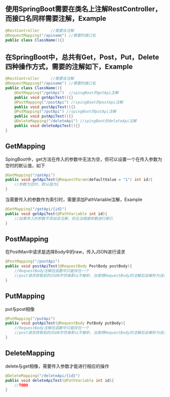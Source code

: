 ## 使用SpringBoot需要在类名上注解RestController，而接口名同样需要注解，Example

```java
@RestController		//需要该注解
@RequestMapping("/apiname")	//需要的接口名
public class ClassName(){}
```

## 在SpringBoot中，总共有Get，Post，Put，Delete四种操作方式，需要的注解如下，Example

```java
@RestController		//需要该注解
@RequestMapping("/apiname")	//需要的接口名
public class ClassName(){
    @GetMapping("/getApi")	//spingBoot的getApi注解
    public void getApiTest(){}
    @PostMapping("/postApi") //spingBoot的postApi注解
    public void postApiTest(){}
    @PutMapping("/putApi") //spingBoot的putApi注解
    public void putApiTest(){}
    @DeleteMapping("/deleteApi") //spingBoot的deleteApi注解
    public void deleteApiTest(){}
}
```

## GetMapping

SpingBoot中，get方法在传入的参数中无法为空，但可以设置一个在传入参数为空时的默认值，如下

```java
@GetMapping("/getApi")
public void getApiTest(@RequestParam(defaultValue = "1") int id){
    //参数为空时，默认值为1
}
```

当需要传入的参数作为索引时，需要添加PathVariable注解，Example

```java
@GetMapping("/getApi/{id}")
public void getApiTest(@PathVariable int id){
    //如果传入的参数不添加该注解，则无法根据参数进行索引
}
```

## PostMapping

在PostMan中请求是选择Body中的raw，传入JSON进行请求

```java
@PostMapping("/postApi")
public void postApiTest(@RequestBody PostBody postBody){
    //RequestBody注解在函数中只能存在一个
    //post请求获取到的JSON字符串默认不解析，当使用RequestBody的注解后会解析为该类
}
```

## PutMapping

put与post相像

```java
@PutMapping("/putApi")
public void putApiTest(@RequestBody PutBody putBody){
    //RequestBody注解在函数中只能存在一个
    //post请求获取到的JSON字符串默认不解析，当使用RequestBody的注解后会解析为该类
}
```

## DeleteMapping

delete与get相像，需要传入参数才能进行相应的操作

```java
@DeleteMapping("/deleteApi/{id}")
public void deleteApiTest(@PathVariable int id){
    //TODO
}
```

